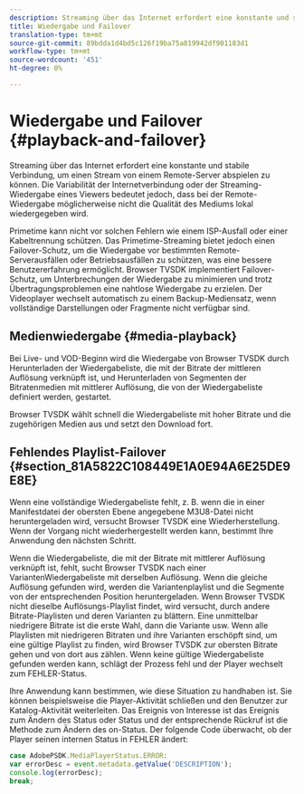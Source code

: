 ```yaml
---
description: Streaming über das Internet erfordert eine konstante und stabile Verbindung, um einen Stream von einem Remote-Server abspielen zu können. Die Variabilität der Internetverbindung oder der Streaming-Wiedergabe eines Viewers bedeutet jedoch, dass bei der Remote-Wiedergabe möglicherweise nicht die Qualität des Mediums lokal wiedergegeben wird.
title: Wiedergabe und Failover
translation-type: tm+mt
source-git-commit: 89bdda1d4bd5c126f19ba75a819942df901183d1
workflow-type: tm+mt
source-wordcount: '451'
ht-degree: 0%

---
```



# Wiedergabe und Failover {#playback-and-failover}

Streaming über das Internet erfordert eine konstante und stabile Verbindung, um einen Stream von einem Remote-Server abspielen zu können. Die Variabilität der Internetverbindung oder der Streaming-Wiedergabe eines Viewers bedeutet jedoch, dass bei der Remote-Wiedergabe möglicherweise nicht die Qualität des Mediums lokal wiedergegeben wird.

Primetime kann nicht vor solchen Fehlern wie einem ISP-Ausfall oder einer Kabeltrennung schützen. Das Primetime-Streaming bietet jedoch einen Failover-Schutz, um die Wiedergabe vor bestimmten Remote-Serverausfällen oder Betriebsausfällen zu schützen, was eine bessere Benutzererfahrung ermöglicht. Browser TVSDK implementiert Failover-Schutz, um Unterbrechungen der Wiedergabe zu minimieren und trotz Übertragungsproblemen eine nahtlose Wiedergabe zu erzielen. Der Videoplayer wechselt automatisch zu einem Backup-Mediensatz, wenn vollständige Darstellungen oder Fragmente nicht verfügbar sind.

## Medienwiedergabe {#media-playback}

Bei Live- und VOD-Beginn wird die Wiedergabe von Browser TVSDK durch Herunterladen der Wiedergabeliste, die mit der Bitrate der mittleren Auflösung verknüpft ist, und Herunterladen von Segmenten der Bitratenmedien mit mittlerer Auflösung, die von der Wiedergabeliste definiert werden, gestartet.

Browser TVSDK wählt schnell die Wiedergabeliste mit hoher Bitrate und die zugehörigen Medien aus und setzt den Download fort.

## Fehlendes Playlist-Failover {#section_81A5822C108449E1A0E94A6E25DE9E8E}

Wenn eine vollständige Wiedergabeliste fehlt, z. B. wenn die in einer Manifestdatei der obersten Ebene angegebene M3U8-Datei nicht heruntergeladen wird, versucht Browser TVSDK eine Wiederherstellung. Wenn der Vorgang nicht wiederhergestellt werden kann, bestimmt Ihre Anwendung den nächsten Schritt.

Wenn die Wiedergabeliste, die mit der Bitrate mit mittlerer Auflösung verknüpft ist, fehlt, sucht Browser TVSDK nach einer VariantenWiedergabeliste mit derselben Auflösung. Wenn die gleiche Auflösung gefunden wird, werden die Variantenplaylist und die Segmente von der entsprechenden Position heruntergeladen. Wenn Browser TVSDK nicht dieselbe Auflösungs-Playlist findet, wird versucht, durch andere Bitrate-Playlisten und deren Varianten zu blättern. Eine unmittelbar niedrigere Bitrate ist die erste Wahl, dann die Variante usw. Wenn alle Playlisten mit niedrigeren Bitraten und ihre Varianten erschöpft sind, um eine gültige Playlist zu finden, wird Browser TVSDK zur obersten Bitrate gehen und von dort aus zählen. Wenn keine gültige Wiedergabeliste gefunden werden kann, schlägt der Prozess fehl und der Player wechselt zum FEHLER-Status.

Ihre Anwendung kann bestimmen, wie diese Situation zu handhaben ist. Sie können beispielsweise die Player-Aktivität schließen und den Benutzer zur Katalog-Aktivität weiterleiten. Das Ereignis von Interesse ist das Ereignis zum Ändern des Status oder Status und der entsprechende Rückruf ist die Methode zum Ändern des on-Status. Der folgende Code überwacht, ob der Player seinen internen Status in FEHLER ändert:

```js
case AdobePSDK.MediaPlayerStatus.ERROR:  
var errorDesc = event.metadata.getValue('DESCRIPTION'); 
console.log(errorDesc); 
break; 
```
